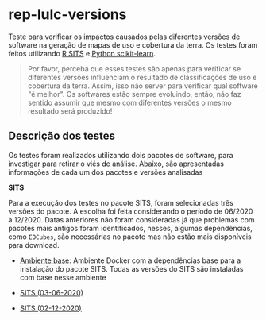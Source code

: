 # rep-lulc-versions

Teste para verificar os impactos causados pelas diferentes versões de software na geração de mapas de uso e cobertura da terra. Os testes foram feitos utilizando [R SITS](https://github.com/e-sensing/sits) e [Python scikit-learn](https://scikit-learn.org/).

> Por favor, perceba que esses testes são apenas para verificar se diferentes versões influenciam o resultado de classificações de uso e cobertura da terra. Assim, isso não server para verificar qual software "é melhor". Os softwares estão sempre evoluindo, então, não faz sentido assumir que mesmo com diferentes versões o mesmo resultado será produzido!

## Descrição dos testes

Os testes foram realizados utilizando dois pacotes de software, para investigar para retirar o viés de análise. Abaixo, são apresentadas informações de cada um dos pacotes e versões analisadas

**SITS**

Para a execução dos testes no pacote SITS, foram selecionadas três versões do pacote. A escolha foi feita considerando o período de 06/2020 à 12/2020. Datas anteriores não foram consideradas já que problemas com pacotes mais antigos foram identificados, nesses, algumas dependências, como `EOCubes`, são necessárias no pacote mas não estão mais disponíveis para download.

- [Ambiente base](sits/base): Ambiente Docker com a dependências base para a instalação do pacote SITS. Todas as versões do SITS são instaladas com base nesse ambiente

- [SITS (03-06-2020)](sits/03-06-2020)
- [SITS (02-12-2020)](sits/02-12-2020)
